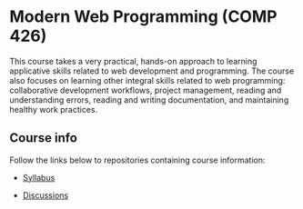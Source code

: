 # Modern Web Programming (COMP 426)

This course takes a very practical, hands-on approach to learning applicative skills related to web development and programming. The course also focuses on learning other integral skills related to web programming: collaborative development workflows, project management, reading and understanding errors, reading and writing documentation, and maintaining healthy work practices.

## Course info

Follow the links below to repositories containing course information:

- [Syllabus](https://github.com/comp426-2023-spring/syllabus/)
<!--
- [Schedule, notes, and slides](https://github.com/comp426-2023-spring/schedule/)
- [Assignments](https://github.com/comp426-2023-spring/assignments/)
-->
- [Discussions](https://github.com/orgs/comp426-2023-spring/discussions)
<!--
- [Projects](https://github.com/orgs/comp426-2023-spring/projects)

## Office hours

The office hours schedule is linked here: https://github.com/comp426-2023-spring/syllabus/blob/main/officehours.md
-->
